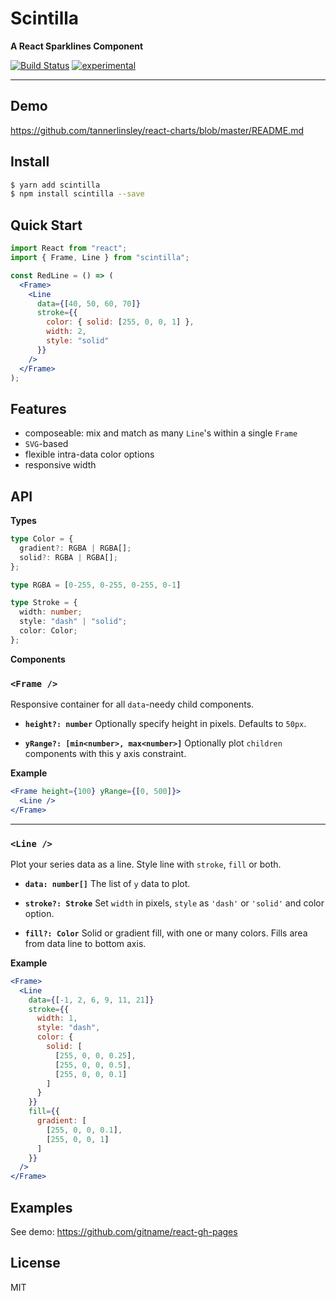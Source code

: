 # Scintilla

**A React Sparklines Component**

[![Build Status](https://travis-ci.org/amoradi/scintilla.svg?branch=master)](https://travis-ci.org/amoradi/scintilla) [![experimental](http://badges.github.io/stability-badges/dist/experimental.svg)](http://github.com/badges/stability-badges)

---

## Demo

https://github.com/tannerlinsley/react-charts/blob/master/README.md

## Install

```bash
$ yarn add scintilla
$ npm install scintilla --save
```

## Quick Start

```jsx
import React from "react";
import { Frame, Line } from "scintilla";

const RedLine = () => (
  <Frame>
    <Line
      data={[40, 50, 60, 70]}
      stroke={{
        color: { solid: [255, 0, 0, 1] },
        width: 2,
        style: "solid"
      }}
    />
  </Frame>
);
```

## Features

- composeable: mix and match as many `Line`'s within a single `Frame`
- `SVG`-based
- flexible intra-data color options
- responsive width

## API

**Types**

```ts
type Color = {
  gradient?: RGBA | RGBA[];
  solid?: RGBA | RGBA[];
};
```

```ts
type RGBA = [0-255, 0-255, 0-255, 0-1]
```

```ts
type Stroke = {
  width: number;
  style: "dash" | "solid";
  color: Color;
};
```

**Components**

### `<Frame />`

Responsive container for all `data`-needy child components.

- **`height?: number`**
  Optionally specify height in pixels. Defaults to `50px`.

- **`yRange?: [min<number>, max<number>]`**
  Optionally plot `children` components with this y axis constraint.

**Example**

```jsx
<Frame height={100} yRange={[0, 500]}>
  <Line />
</Frame>
```

---

### `<Line />`

Plot your series data as a line. Style line with `stroke`, `fill` or both.

- **`data: number[]`**
  The list of `y` data to plot.

- **`stroke?: Stroke`**
  Set `width` in pixels, `style` as `'dash'` or `'solid'` and color option.

- **`fill?: Color`**
  Solid or gradient fill, with one or many colors. Fills area from data line to bottom axis.

**Example**

```jsx
<Frame>
  <Line
    data={[-1, 2, 6, 9, 11, 21]}
    stroke={{
      width: 1,
      style: "dash",
      color: {
        solid: [
          [255, 0, 0, 0.25],
          [255, 0, 0, 0.5],
          [255, 0, 0, 0.1]
        ]
      }
    }}
    fill={{
      gradient: [
        [255, 0, 0, 0.1],
        [255, 0, 0, 1]
      ]
    }}
  />
</Frame>
```

## Examples

See demo: https://github.com/gitname/react-gh-pages

## License

MIT
